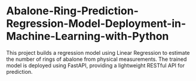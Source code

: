 # Abalone-Ring-Prediction-Regression-Model-Deployment-in-Machine-Learning-with-Python
This project builds a regression model using Linear Regression to estimate the number of rings of abalone from physical measurements. The trained model is deployed using FastAPI, providing a lightweight RESTful API for prediction.
